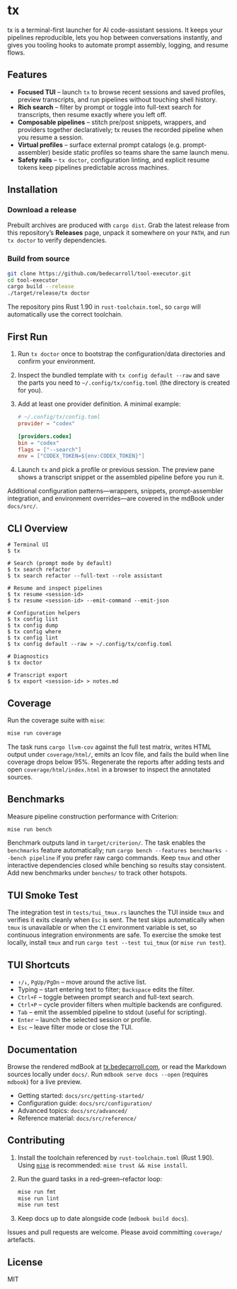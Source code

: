# tx

tx is a terminal-first launcher for AI code-assistant sessions. It keeps your pipelines reproducible, lets you hop between conversations instantly, and gives you tooling hooks to automate prompt assembly, logging, and resume flows.

## Features

- **Focused TUI** – launch `tx` to browse recent sessions and saved profiles, preview transcripts, and run pipelines without touching shell history.
- **Rich search** – filter by prompt or toggle into full-text search for transcripts, then resume exactly where you left off.
- **Composable pipelines** – stitch pre/post snippets, wrappers, and providers together declaratively; tx reuses the recorded pipeline when you resume a session.
- **Virtual profiles** – surface external prompt catalogs (e.g. prompt-assembler) beside static profiles so teams share the same launch menu.
- **Safety rails** – `tx doctor`, configuration linting, and explicit resume tokens keep pipelines predictable across machines.

## Installation

### Download a release

Prebuilt archives are produced with `cargo dist`. Grab the latest release from this repository’s **Releases** page, unpack it somewhere on your `PATH`, and run `tx doctor` to verify dependencies.

### Build from source

```bash
git clone https://github.com/bedecarroll/tool-executor.git
cd tool-executor
cargo build --release
./target/release/tx doctor
```

The repository pins Rust 1.90 in `rust-toolchain.toml`, so `cargo` will automatically use the correct toolchain.

## First Run

1. Run `tx doctor` once to bootstrap the configuration/data directories and confirm your environment.
2. Inspect the bundled template with `tx config default --raw` and save the parts you need to `~/.config/tx/config.toml` (the directory is created for you).
3. Add at least one provider definition. A minimal example:

   ```toml
   # ~/.config/tx/config.toml
   provider = "codex"

   [providers.codex]
   bin = "codex"
   flags = ["--search"]
   env = ["CODEX_TOKEN=${env:CODEX_TOKEN}"]
   ```

4. Launch `tx` and pick a profile or previous session. The preview pane shows a transcript snippet or the assembled pipeline before you run it.

Additional configuration patterns—wrappers, snippets, prompt-assembler integration, and environment overrides—are covered in the mdBook under `docs/src/`.

## CLI Overview

```text
# Terminal UI
$ tx

# Search (prompt mode by default)
$ tx search refactor
$ tx search refactor --full-text --role assistant

# Resume and inspect pipelines
$ tx resume <session-id>
$ tx resume <session-id> --emit-command --emit-json

# Configuration helpers
$ tx config list
$ tx config dump
$ tx config where
$ tx config lint
$ tx config default --raw > ~/.config/tx/config.toml

# Diagnostics
$ tx doctor

# Transcript export
$ tx export <session-id> > notes.md
```

## Coverage

Run the coverage suite with `mise`:

```bash
mise run coverage
```

The task runs `cargo llvm-cov` against the full test matrix, writes HTML output under `coverage/html/`, emits an lcov file, and fails the build when line coverage drops below 95%. Regenerate the reports after adding tests and open `coverage/html/index.html` in a browser to inspect the annotated sources.

## Benchmarks

Measure pipeline construction performance with Criterion:

```bash
mise run bench
```

Benchmark outputs land in `target/criterion/`. The task enables the `benchmarks` feature automatically; run `cargo bench --features benchmarks --bench pipeline` if you prefer raw cargo commands. Keep `tmux` and other interactive dependencies closed while benching so results stay consistent. Add new benchmarks under `benches/` to track other hotspots.

## TUI Smoke Test

The integration test in `tests/tui_tmux.rs` launches the TUI inside `tmux` and verifies it exits cleanly when `Esc` is sent. The test skips automatically when `tmux` is unavailable or when the `CI` environment variable is set, so continuous integration environments are safe. To exercise the smoke test locally, install `tmux` and run `cargo test --test tui_tmux` (or `mise run test`).

## TUI Shortcuts

- `↑/↓`, `PgUp/PgDn` – move around the active list.
- Typing – start entering text to filter; `Backspace` edits the filter.
- `Ctrl+F` – toggle between prompt search and full-text search.
- `Ctrl+P` – cycle provider filters when multiple backends are configured.
- `Tab` – emit the assembled pipeline to stdout (useful for scripting).
- `Enter` – launch the selected session or profile.
- `Esc` – leave filter mode or close the TUI.

## Documentation

Browse the rendered mdBook at [tx.bedecarroll.com](https://tx.bedecarroll.com), or read the Markdown sources locally under `docs/`. Run `mdbook serve docs --open` (requires `mdbook`) for a live preview.

- Getting started: `docs/src/getting-started/`
- Configuration guide: `docs/src/configuration/`
- Advanced topics: `docs/src/advanced/`
- Reference material: `docs/src/reference/`

## Contributing

1. Install the toolchain referenced by `rust-toolchain.toml` (Rust 1.90). Using [`mise`](https://mise.jdx.dev/) is recommended: `mise trust && mise install`.
2. Run the guard tasks in a red–green–refactor loop:

   ```bash
   mise run fmt
   mise run lint
   mise run test
   ```

3. Keep docs up to date alongside code (`mdbook build docs`).

Issues and pull requests are welcome. Please avoid committing `coverage/` artefacts.

## License

MIT
